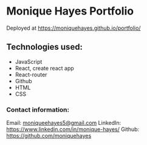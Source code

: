 # Monique Hayes Portfolio

Deployed at https://moniquehayes.github.io/portfolio/

## Technologies used: ##
- JavaScript
- React, create react app
- React-router
- Github
- HTML
- CSS

### Contact information: ###
Email: moniqueehayes5@gmail.com
LinkedIn: https://www.linkedin.com/in/monique-hayes/
Github: https://github.com/moniquehayes
